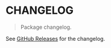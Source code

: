# CHANGELOG

> Package changelog.

See [GitHub Releases](https://github.com/stdlib-js/string-tools-grapheme-cluster-break/releases) for the changelog.
